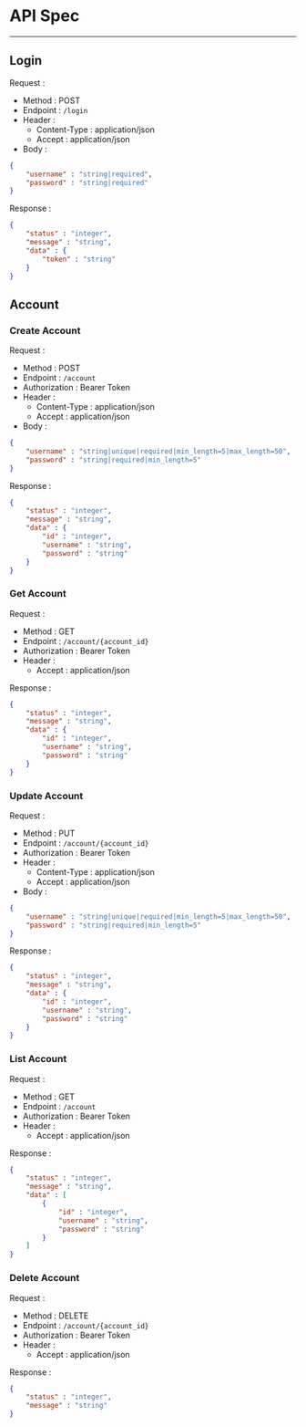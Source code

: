 # API Spec
---
## Login
Request :
- Method : POST
- Endpoint : `/login`
- Header : 
    - Content-Type : application/json
    - Accept : application/json
- Body :
```json
{
    "username" : "string|required",
    "password" : "string|required"
}
```

Response :
```json
{
    "status" : "integer",
    "message" : "string",
    "data" : {
        "token" : "string"
    }
}
```

## Account
### Create Account
Request :
- Method : POST
- Endpoint : `/account`
- Authorization : Bearer Token
- Header : 
    - Content-Type : application/json
    - Accept : application/json
- Body :
```json
{
    "username" : "string|unique|required|min_length=5|max_length=50",
    "password" : "string|required|min_length=5"
}
```

Response :
```json
{
    "status" : "integer",
    "message" : "string",
    "data" : {
        "id" : "integer",
        "username" : "string",
        "password" : "string"
    }
}
```

### Get Account
Request :
- Method : GET
- Endpoint : `/account/{account_id}`
- Authorization : Bearer Token
- Header : 
    - Accept : application/json

Response :
```json
{
    "status" : "integer",
    "message" : "string",
    "data" : {
        "id" : "integer",
        "username" : "string",
        "password" : "string"
    }
}
```

### Update Account
Request :
- Method : PUT
- Endpoint : `/account/{account_id}`
- Authorization : Bearer Token
- Header : 
    - Content-Type : application/json
    - Accept : application/json
- Body :
```json
{
    "username" : "string|unique|required|min_length=5|max_length=50",
    "password" : "string|required|min_length=5"
}
```

Response :
```json
{
    "status" : "integer",
    "message" : "string",
    "data" : {
        "id" : "integer",
        "username" : "string",
        "password" : "string"
    }
}
```

### List Account
Request :
- Method : GET
- Endpoint : `/account`
- Authorization : Bearer Token
- Header : 
    - Accept : application/json

Response :
```json
{
    "status" : "integer",
    "message" : "string",
    "data" : [
        {
            "id" : "integer",
            "username" : "string",
            "password" : "string"
        }
    ]
}
```

### Delete Account
Request :
- Method : DELETE
- Endpoint : `/account/{account_id}`
- Authorization : Bearer Token
- Header : 
    - Accept : application/json

Response :
```json
{
    "status" : "integer",
    "message" : "string"
}
```